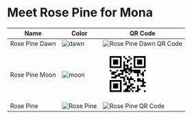 # Meet Rose Pine for Mona







| Name | Color | QR Code |
|---|---|---|
| Rose Pine Dawn | ![dawn](https://github.com/SocietasEvanescentes/RosePineForMona/assets/25782090/6fd2019c-217d-4e24-a5a8-a4c2f570c4c7) | ![Rose Pine Dawn QR Code](https://github.com/SocietasEvanescentes/RosePineForMona/assets/25782090/91163795-abcf-4f55-b2ba-010f41f85d53) |
| Rose Pine Moon | ![moon](https://github.com/SocietasEvanescentes/RosePineForMona/assets/25782090/331db868-2f0f-41a1-a566-1076fadd5e8c) | ![Rose Pine Moon QR Code](https://raw.githubusercontent.com/SocietasEvanescentes/RosePineForMona/main/RosePineMoonQR.jpg) | 
| Rose Pine | ![Rose Pine](https://github.com/SocietasEvanescentes/RosePineForMona/assets/25782090/1b3020a0-d3e7-4fd0-88e7-240bad14dc10) | ![Rose Pine QR Code](https://github.com/SocietasEvanescentes/RosePineForMona/assets/25782090/c781761e-bbfb-4e0a-871f-2b0955d16be2)

